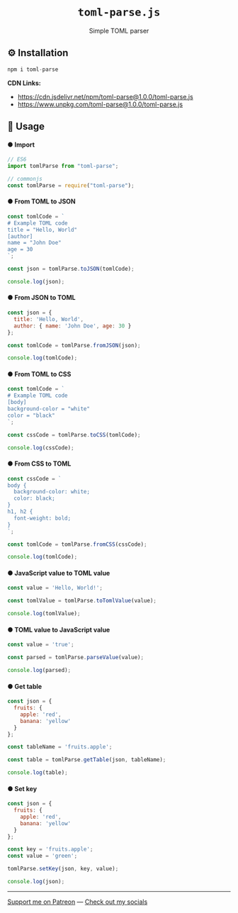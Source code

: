 <h1 align="center"><code>toml-parse.js</code></h1>

<p align="center">Simple TOML parser</p>

## ⚙️ Installation

```js
npm i toml-parse
```

**CDN Links:**
- https://cdn.jsdelivr.net/npm/toml-parse@1.0.0/toml-parse.js
- https://www.unpkg.com/toml-parse@1.0.0/toml-parse.js

## 📖 Usage

#### ● Import

```js
// ES6
import tomlParse from "toml-parse";

// commonjs
const tomlParse = require("toml-parse");
```

#### ● From TOML to JSON

```js
const tomlCode = `
# Example TOML code
title = "Hello, World"
[author]
name = "John Doe"
age = 30
`;

const json = tomlParse.toJSON(tomlCode);

console.log(json);
```

#### ● From JSON to TOML

```js
const json = {
  title: 'Hello, World',
  author: { name: 'John Doe', age: 30 }
};

const tomlCode = tomlParse.fromJSON(json);

console.log(tomlCode);
```

#### ● From TOML to CSS

```js
const tomlCode = `
# Example TOML code
[body]
background-color = "white"
color = "black"
`;

const cssCode = tomlParse.toCSS(tomlCode);

console.log(cssCode);
```

#### ● From CSS to TOML

```js
const cssCode = `
body {
  background-color: white;
  color: black;
}
h1, h2 {
  font-weight: bold;
}
`;

const tomlCode = tomlParse.fromCSS(cssCode);

console.log(tomlCode);
```

#### ● JavaScript value to TOML value

```js
const value = 'Hello, World!';

const tomlValue = tomlParse.toTomlValue(value);

console.log(tomlValue);
```

#### ● TOML value to JavaScript value

```js
const value = 'true';

const parsed = tomlParse.parseValue(value);

console.log(parsed);
```

#### ● Get table

```js
const json = {
  fruits: {
    apple: 'red',
    banana: 'yellow'
  }
};

const tableName = 'fruits.apple';

const table = tomlParse.getTable(json, tableName);

console.log(table);
```

#### ● Set key

```js
const json = {
  fruits: {
    apple: 'red',
    banana: 'yellow'
  }
};

const key = 'fruits.apple';
const value = 'green';

tomlParse.setKey(json, key, value);

console.log(json);
```

---

[Support me on Patreon](https://www.patreon.com/axorax) — 
[Check out my socials](https://github.com/axorax/socials)